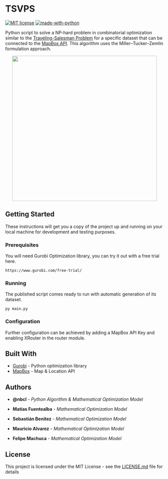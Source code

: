 # TSVPS

[![MIT license](https://img.shields.io/badge/License-MIT-blue.svg)](https://lbesson.mit-license.org/)
[![made-with-python](https://img.shields.io/badge/Made%20with-Python-1f425f.svg)](https://www.python.org/)

Python script to solve a NP-hard problem in combinatorial optimization similar to the [Traveling-Salesman Problem](https://en.wikipedia.org/wiki/Travelling_salesman_problem) for a specific dataset that can be connected to the [MapBox API](https://www.mapbox.com/). This algorithm uses the Miller–Tucker–Zemlin formulation approach.

<p align="center">
  <img width="460" src="https://thumbs.gfycat.com/HalfSpitefulAzurevase-max-1mb.gif">
</p>

## Getting Started

These instructions will get you a copy of the project up and running on your local machine for development and testing purposes.

### Prerequisites

You will need Gurobi Optimization library, you can try it out with a free trial here.

```
https://www.gurobi.com/free-trial/
```

### Running

The published script comes ready to run with automatic generation of its dataset. 

```
py main.py
```

### Configuration

Further configuration can be achieved by adding a MapBox API Key and enabling XRouter in the router module.

## Built With

* [Gurobi](https://www.gurobi.com/free-trial/) - Python optimization library
* [MapBox](https://www.mapbox.com/) - Map & Location API

## Authors

* **@nbcl** - *Python Algorithm & Mathematical Optimization Model* 

* **Matías Fuentealba** - *Mathematical Optimization Model*  

* **Sebastián Benitez** - *Mathematical Optimization Model*  

* **Mauricio Alvarez** - *Mathematical Optimization Model*  

* **Felipe Machuca** - *Mathematical Optimization Model*  


## License

This project is licensed under the MIT License - see the [LICENSE.md](LICENSE.md) file for details

